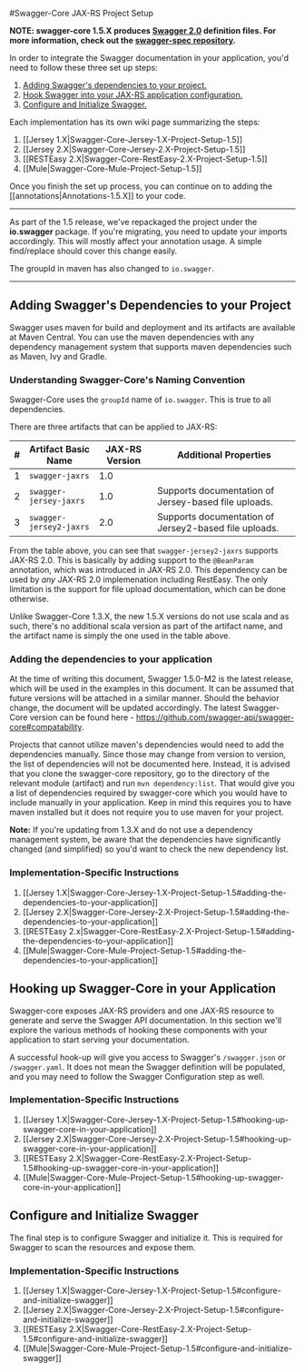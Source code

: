 #Swagger-Core JAX-RS Project Setup

**NOTE: swagger-core 1.5.X produces [Swagger 2.0](https://github.com/wordnik/swagger-spec/blob/master/versions/2.0.md) definition files. For more information, check out the [swagger-spec repository](https://github.com/swagger-api/swagger-spec).**

In order to integrate the Swagger documentation in your application, you'd need to follow these three set up steps:

1. [Adding Swagger's dependencies to your project.](#adding-swaggers-dependencies-to-your-project)
2. [Hook Swagger into your JAX-RS application configuration.](#hooking-up-swagger-core-in-your-application)
3. [Configure and Initialize Swagger.](#configure-and-initialize-swagger)

Each implementation has its own wiki page summarizing the steps:

1. [[Jersey 1.X|Swagger-Core-Jersey-1.X-Project-Setup-1.5]]
1. [[Jersey 2.X|Swagger-Core-Jersey-2.X-Project-Setup-1.5]]
1. [[RESTEasy 2.X|Swagger-Core-RestEasy-2.X-Project-Setup-1.5]]
1. [[Mule|Swagger-Core-Mule-Project-Setup-1.5]]


Once you finish the set up process, you can continue on to adding the [[annotations|Annotations-1.5.X]] to your code.

---

As part of the 1.5 release, we've repackaged the project under the **io.swagger** package. If you're migrating, you need to update your imports accordingly. This will mostly affect your annotation usage. A simple find/replace should cover this change easily.

The groupId in maven has also changed to `io.swagger`.

---


## Adding Swagger's Dependencies to your Project
Swagger uses maven for build and deployment and its artifacts are available at Maven Central. You can use the maven dependencies with any dependency management system that supports maven dependencies such as Maven, Ivy and Gradle.

### Understanding Swagger-Core's Naming Convention

Swagger-Core uses the `groupId` name of `io.swagger`. This is true to all dependencies.

There are three artifacts that can be applied to JAX-RS:

\# | Artifact Basic Name | JAX-RS Version | Additional Properties
---|---|---|---
1 | `swagger-jaxrs` | 1.0 |
2 | `swagger-jersey-jaxrs` | 1.0 | Supports documentation of Jersey-based file uploads.
3 | `swagger-jersey2-jaxrs` | 2.0 | Supports documentation of Jersey2-based file uploads.

From the table above, you can see that `swagger-jersey2-jaxrs` supports JAX-RS 2.0. This is basically by adding support to the `@BeanParam` annotation, which was introduced in JAX-RS 2.0. This dependency can be used by *any* JAX-RS 2.0 implemenation including RestEasy. The only limitation is the support for file upload documentation, which can be done otherwise.

Unlike Swagger-Core 1.3.X, the new 1.5.X versions do not use scala and as such, there's no additional scala version as part of the artifact name, and the artifact name is simply the one used in the table above.

### Adding the dependencies to your application

At the time of writing this document, Swagger 1.5.0-M2 is the latest release, which will be used in the examples in this document. It can be assumed that future versions will be attached in a similar manner. Should the behavior change, the document will be updated accordingly. The latest Swagger-Core version can be found here - https://github.com/swagger-api/swagger-core#compatability.

Projects that cannot utilize maven's dependencies would need to add the dependencies manually. Since those may change from version to version, the list of dependencies will not be documented here. Instead, it is advised that you clone the swagger-core repository, go to the directory of the relevant module (artifact) and run `mvn dependency:list`. That would give you a list of dependencies required by swagger-core which you would have to include manually in your application. Keep in mind this requires you to have maven installed but it does not require you to use maven for your project.

**Note:** If you're updating from 1.3.X and do not use a dependency management system, be aware that the dependencies have significantly changed (and simplified) so you'd want to check the new dependency list.

### Implementation-Specific Instructions

1. [[Jersey 1.X|Swagger-Core-Jersey-1.X-Project-Setup-1.5#adding-the-dependencies-to-your-application]]
1. [[Jersey 2.X|Swagger-Core-Jersey-2.X-Project-Setup-1.5#adding-the-dependencies-to-your-application]]
1. [[RESTEasy 2.x|Swagger-Core-RestEasy-2.X-Project-Setup-1.5#adding-the-dependencies-to-your-application]]
1. [[Mule|Swagger-Core-Mule-Project-Setup-1.5#adding-the-dependencies-to-your-application]]

## Hooking up Swagger-Core in your Application

Swagger-core exposes JAX-RS providers and one JAX-RS resource to generate and serve the Swagger API documentation. In this section we'll explore the various methods of hooking these components with your application to start serving your documentation.

A successful hook-up will give you access to Swagger's `/swagger.json` or `/swagger.yaml`. It does not mean the Swagger definition will be populated, and you may need to follow the Swagger Configuration step as well.

### Implementation-Specific Instructions

1. [[Jersey 1.X|Swagger-Core-Jersey-1.X-Project-Setup-1.5#hooking-up-swagger-core-in-your-application]]
1. [[Jersey 2.X|Swagger-Core-Jersey-2.X-Project-Setup-1.5#hooking-up-swagger-core-in-your-application]]
1. [[RESTEasy 2.X|Swagger-Core-RestEasy-2.X-Project-Setup-1.5#hooking-up-swagger-core-in-your-application]]
1. [[Mule|Swagger-Core-Mule-Project-Setup-1.5#hooking-up-swagger-core-in-your-application]]

## Configure and Initialize Swagger
The final step is to configure Swagger and initialize it. This is required for Swagger to scan the resources and expose them.

### Implementation-Specific Instructions

1. [[Jersey 1.X|Swagger-Core-Jersey-1.X-Project-Setup-1.5#configure-and-initialize-swagger]]
1. [[Jersey 2.X|Swagger-Core-Jersey-2.X-Project-Setup-1.5#configure-and-initialize-swagger]]
1. [[RESTEasy 2.X|Swagger-Core-RestEasy-2.X-Project-Setup-1.5#configure-and-initialize-swagger]]
1. [[Mule|Swagger-Core-Mule-Project-Setup-1.5#configure-and-initialize-swagger]]